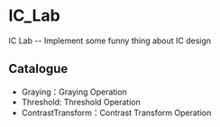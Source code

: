 # IC_Lab
IC Lab -- Implement some funny thing about IC design

## Catalogue

* Graying：Graying Operation
* Threshold: Threshold Operation
* ContrastTransform：Contrast Transform Operation